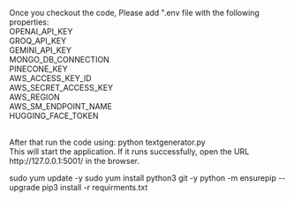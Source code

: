 
Once you checkout the code, Please add ".env file with the following properties:
<br>
OPENAI_API_KEY
<br>
GROQ_API_KEY
<br>
GEMINI_API_KEY
<br>
MONGO_DB_CONNECTION
<br>
PINECONE_KEY
<br>
AWS_ACCESS_KEY_ID<br>
AWS_SECRET_ACCESS_KEY<br>
AWS_REGION<br>
AWS_SM_ENDPOINT_NAME<br>
HUGGING_FACE_TOKEN<br>

<br>
After that run the code using: python textgenerator.py
<br>
This will start the application. If it runs successfully, open the URL http://127.0.0.1:5001/ in the browser.


sudo yum update -y
sudo yum install python3 git -y
python -m ensurepip --upgrade
pip3 install -r requirments.txt
